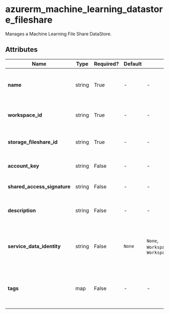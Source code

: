 # azurerm_machine_learning_datastore_fileshare

Manages a Machine Learning File Share DataStore.

## Attributes

| Name | Type | Required? | Default  | possible values | Description |
| ---- | ---- | --------- | -------- | ----------- | ----------- |
| **name** | string | True | -  |  -  | The name of the Machine Learning DataStore. Changing this forces a new Machine Learning DataStore to be created. | 
| **workspace_id** | string | True | -  |  -  | The ID of the Machine Learning Workspace. Changing this forces a new Machine Learning DataStore to be created. | 
| **storage_fileshare_id** | string | True | -  |  -  | The ID of the Storage Account File Share. Changing this forces a new Machine Learning DataStore to be created. | 
| **account_key** | string | False | -  |  -  | The access key of the Storage Account. Conflicts with `shared_access_signature`. | 
| **shared_access_signature** | string | False | -  |  -  | The Shared Access Signature of the Storage Account. Conflicts with `account_key`. | 
| **description** | string | False | -  |  -  | Text used to describe the asset. Changing this forces a new Machine Learning DataStore to be created. | 
| **service_data_identity** | string | False | `None`  |  `None`, `WorkspaceSystemAssignedIdentity`, `WorkspaceUserAssignedIdentity`  | Specifies which identity to use when retrieving data from the specified source. Defaults to `None`. Possible values are `None`, `WorkspaceSystemAssignedIdentity` and `WorkspaceUserAssignedIdentity`. | 
| **tags** | map | False | -  |  -  | A mapping of tags which should be assigned to the Machine Learning DataStore. Changing this forces a new Machine Learning DataStore to be created. | 


